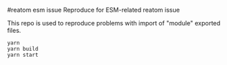 #reatom esm issue
Reproduce for ESM-related reatom issue

This repo is used to reproduce problems with import of "module" exported files.

```
yarn
yarn build
yarn start
```
